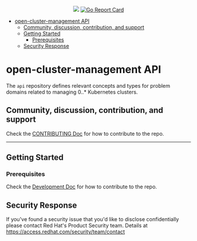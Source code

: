 <p align="center"><a href="http://35.227.205.240/?job=build_go-repo-template_postsubmit">
<!-- prow build badge, godoc, and go report card
<img alt="Build Status" src="http://[prow-website]/badge.svg?jobs=build-open-cluster-management-api-amd64-postsubmit">
-->
</a> <a href="https://godoc.org/open-cluster-managment.io/api"><img src="https://godoc.org/github.com/open-cluster-managment.io/api?status.svg"></a> <a href="https://goreportcard.com/report/open-cluster-managment.io/api"><img alt="Go Report Card" src="https://goreportcard.com/badge/open-cluster-managment.iot/api" /></a> <a href="https://codecov.io/open-cluster-managment.io/api?branch=master">
<!--
<img alt="Code Coverage" src="https://codecov.io/gh/IBM/go-repo-template/branch/master/graphs/badge.svg?branch=master" /></a>
<a href="https://quay.io/repository/open-cluster-management/go-repo-template-amd64"><img alt="Docker Repository on Quay" src="https://quay.io/repository/open-cluster-management/go-repo-template/status" /></a>
-->

</p>

- [open-cluster-management API](#open-cluster-management-api)
    - [Community, discussion, contribution, and support](#community-discussion-contribution-and-support)
    - [Getting Started](#getting-started)
        - [Prerequisites](#prerequisites)
    - [Security Response](#security-response)
<!--
        - [Troubleshooting](#troubleshooting)
      - [XXX References](#xxx-references)
  -->


<!-- END doctoc generated TOC please keep comment here to allow auto update -->

# open-cluster-management API

The `api` repository defines relevant concepts and types for problem domains related to managing 0..* Kubernetes clusters.

## Community, discussion, contribution, and support

Check the [CONTRIBUTING Doc](CONTRIBUTING.md) for how to contribute to the repo.

<!--

You can reach the maintainers of this project at:

- [#xxx on Slack](https://slack.com/signin?redir=%2Fmessages%2Fxxx)

-->

------

## Getting Started

### Prerequisites

Check the [Development Doc](docs/development.md) for how to contribute to the repo.

<!--
## XXX References

If you have any further question about xxx, please refer to
[XXX help documentation](docs/xxx_help.md) for further information.
-->

## Security Response
If you've found a security issue that you'd like to disclose confidentially please contact Red Hat's Product Security team. Details at https://access.redhat.com/security/team/contact

